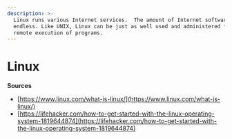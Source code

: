 ```yaml
---
description: >-
  Linux runs various Internet services.  The amount of Internet software is
  endless. Like UNIX, Linux can be just as well used and administered from a
  remote execution of programs.
---
```


# Linux

**Sources**

* [https://www.linux.com/what-is-linux/](https://www.linux.com/what-is-linux/)
* [https://lifehacker.com/how-to-get-started-with-the-linux-operating-system-1819644874](https://lifehacker.com/how-to-get-started-with-the-linux-operating-system-1819644874)

